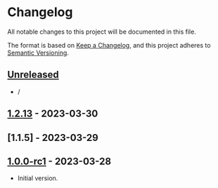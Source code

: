 # Changelog

All notable changes to this project will be documented in this file.

The format is based on [Keep a Changelog],
and this project adheres to [Semantic Versioning].

## [Unreleased]

- /

## [1.2.13] - 2023-03-30

## [1.1.5] - 2023-03-29

## [1.0.0-rc1] - 2023-03-28

- Initial version.

<!-- Links -->
[keep a changelog]: https://keepachangelog.com/en/1.0.0/
[semantic versioning]: https://semver.org/spec/v2.0.0.html

<!-- Versions -->
[unreleased]: https://github.com/jsilverdev/dart_image_converter/compare/v1.2.13...HEAD
[1.2.13]: https://github.com/jsilverdev/dart_image_converter/compare/v1.1.1..v1.2.13
[1.1.1]: https://github.com/jsilverdev/dart_image_converter/compare/v1.0.0-rc1...v1.1.1
[1.0.0-rc1]: https://github.com/jsilverdev/dart_image_converter/releases/tag/v1.0.0-rc1